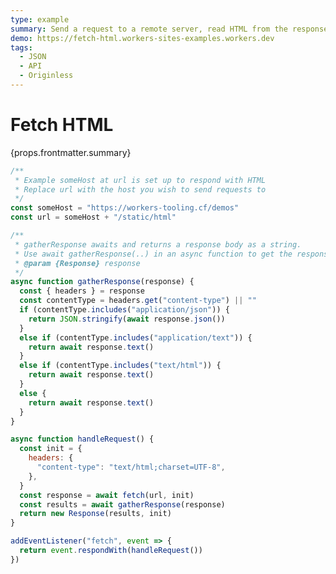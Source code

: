 ```yaml
---
type: example
summary: Send a request to a remote server, read HTML from the response, and serve that HTML.
demo: https://fetch-html.workers-sites-examples.workers.dev
tags:
  - JSON
  - API
  - Originless
---
```


# Fetch HTML

<ContentColumn>
  <p>{props.frontmatter.summary}</p>
</ContentColumn>

```js
/**
 * Example someHost at url is set up to respond with HTML
 * Replace url with the host you wish to send requests to
 */
const someHost = "https://workers-tooling.cf/demos"
const url = someHost + "/static/html"

/**
 * gatherResponse awaits and returns a response body as a string.
 * Use await gatherResponse(..) in an async function to get the response body
 * @param {Response} response
 */
async function gatherResponse(response) {
  const { headers } = response
  const contentType = headers.get("content-type") || ""
  if (contentType.includes("application/json")) {
    return JSON.stringify(await response.json())
  }
  else if (contentType.includes("application/text")) {
    return await response.text()
  }
  else if (contentType.includes("text/html")) {
    return await response.text()
  }
  else {
    return await response.text()
  }
}

async function handleRequest() {
  const init = {
    headers: {
      "content-type": "text/html;charset=UTF-8",
    },
  }
  const response = await fetch(url, init)
  const results = await gatherResponse(response)
  return new Response(results, init)
}

addEventListener("fetch", event => {
  return event.respondWith(handleRequest())
})
```

<!-- ## Demo

<p><a href={props.frontmatter.demo}>Open demo</a></p>

<Demo src={props.frontmatter.demo} title={props.frontmatter.summary} height="80"/> -->
